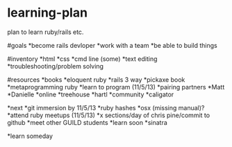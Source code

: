 learning-plan
=============

plan to learn ruby/rails etc.

#goals
*become rails devloper
*work with a team
*be able to build things

#inventory
*html
*css
*cmd line (some)
*text editing
*troubleshooting/problem solving

#resources
*books
    *eloquent ruby
    *rails 3 way
    *pickaxe book
    *metaprogramming ruby
    *learn to program (11/5/13)
*pairing partners
    *Matt
    *Danielle
*online
    *treehouse
    *hartl
*community
    *caligator

*next
    *git immersion by 11/5/13
    *ruby hashes
    *osx (missing manual)?
    *attend ruby meetups (11/5/13)
    *x sections/day of chris pine/commit to github
    *meet other GUILD students
*learn soon
    *sinatra

*learn someday